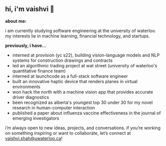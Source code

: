 ## hi, i'm vaishvi 👋

**about me:**

i am currently studying software engineering at the university of waterloo. my interests lie in machine learning, financial technology, and startups.

**previously, i have...**
* interned at provision (yc s22), building vision-language models and NLP systems for construction drawings and contracts
* led an algorithmic trading project at wat street (university of waterloo's quantitative finance team)
* interned at launchcode as a full-stack software engineer
* built an innovative haptic device that renders planes in virtual environments
* won hack the north with a machine vision app that provides accurate driver diagnostics
* been recognized as alberta's youngest top 30 under 30 for my novel research in human-computer interaction
* published a paper about influenza vaccine effectiveness in the journal of emerging investigators

i’m always open to new ideas, projects, and conversations. if you’re working on something inspiring or want to collaborate, let’s connect at vaishvi.shah@uwaterloo.ca!
